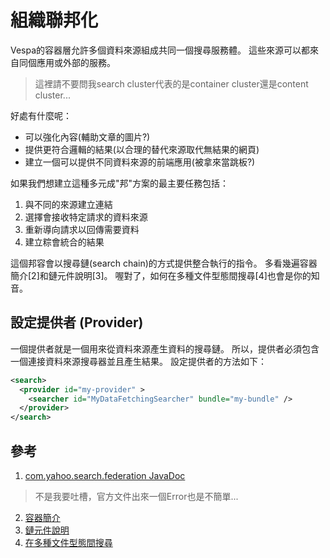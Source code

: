# 組織聯邦化

Vespa的容器層允許多個資料來源組成共同一個搜尋服務體。
這些來源可以都來自同個應用或外部的服務。

> 這裡請不要問我search cluster代表的是container cluster還是content cluster...

好處有什麼呢：
- 可以強化內容(輔助文章的圖片?)
- 提供更符合邏輯的結果(以合理的替代來源取代無結果的網頁)
- 建立一個可以提供不同資料來源的前端應用(被拿來當跳板?)

如果我們想建立這種多元成"邦"方案的最主要任務包括：
1. 與不同的來源建立連結
2. 選擇會接收特定請求的資料來源
3. 重新導向請求以回傳需要資料
4. 建立粽會統合的結果

這個邦容會以搜尋鏈(search chain)的方式提供整合執行的指令。
多看幾遍容器簡介[2]和鏈元件說明[3]。
喔對了，如何在多種文件型態間搜尋[4]也會是你的知音。

## 設定提供者 (Provider)
一個提供者就是一個用來從資料來源產生資料的搜尋鏈。
所以，提供者必須包含一個連接資料來源搜尋器並且產生結果。
設定提供者的方法如下：
```xml
<search>
  <provider id="my-provider" >
    <searcher id="MyDataFetchingSearcher" bundle="my-bundle" />
  </provider>
</search>
```

## 參考
1. [com.yahoo.search.federation JavaDoc](https://javadoc.io/static/com.yahoo.vespa/container-search/7.162.26/com/yahoo/search/federation/vespa/package-summary.html)
> 不是我要吐槽，官方文件出來一個Error也是不簡單...
2. [容器簡介](https://docs.vespa.ai/documentation/jdisc/)
3. [鏈元件說明](https://docs.vespa.ai/documentation/chained-components.html)
4. [在多種文件型態間搜尋](https://docs.vespa.ai/documentation/search-definitions.html#searching-multiple-document-types)

